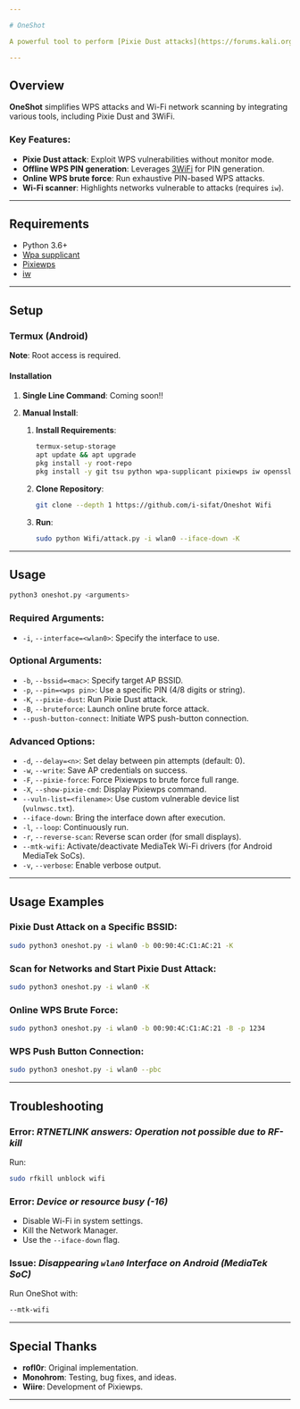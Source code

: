 ```yaml
---

# OneShot

A powerful tool to perform [Pixie Dust attacks](https://forums.kali.org/showthread.php?24286-WPS-Pixie-Dust-Attack-Offline-WPS-Attack) and other WPS-related operations without requiring monitor mode.

---
```


## Overview

**OneShot** simplifies WPS attacks and Wi-Fi network scanning by integrating various tools, including Pixie Dust and 3WiFi.

### Key Features:
- **Pixie Dust attack**: Exploit WPS vulnerabilities without monitor mode.
- **Offline WPS PIN generation**: Leverages [3WiFi](https://3wifi.stascorp.com/wpspin) for PIN generation.
- **Online WPS brute force**: Run exhaustive PIN-based WPS attacks.
- **Wi-Fi scanner**: Highlights networks vulnerable to attacks (requires `iw`).

---

## Requirements
- Python 3.6+
- [Wpa supplicant](https://www.w1.fi/wpa_supplicant/)
- [Pixiewps](https://github.com/wiire-a/pixiewps)
- [iw](https://wireless.wiki.kernel.org/en/users/documentation/iw)

---

## Setup

### Termux (Android)

**Note**: Root access is required.

#### Installation

1. **Single Line Command**:
    Coming soon!!

2. **Manual Install**:
    1. **Install Requirements**:
        ```bash
        termux-setup-storage
        apt update && apt upgrade
        pkg install -y root-repo
        pkg install -y git tsu python wpa-supplicant pixiewps iw openssl
        ```
    2. **Clone Repository**:
        ```bash
        git clone --depth 1 https://github.com/i-sifat/Oneshot Wifi
        ```
    3. **Run**:
        ```bash
        sudo python Wifi/attack.py -i wlan0 --iface-down -K
        ```

---

## Usage
```bash
python3 oneshot.py <arguments>
```

### Required Arguments:
- `-i`, `--interface=<wlan0>`: Specify the interface to use.

### Optional Arguments:
- `-b`, `--bssid=<mac>`: Specify target AP BSSID.
- `-p`, `--pin=<wps pin>`: Use a specific PIN (4/8 digits or string).
- `-K`, `--pixie-dust`: Run Pixie Dust attack.
- `-B`, `--bruteforce`: Launch online brute force attack.
- `--push-button-connect`: Initiate WPS push-button connection.

### Advanced Options:
- `-d`, `--delay=<n>`: Set delay between pin attempts (default: 0).
- `-w`, `--write`: Save AP credentials on success.
- `-F`, `--pixie-force`: Force Pixiewps to brute force full range.
- `-X`, `--show-pixie-cmd`: Display Pixiewps command.
- `--vuln-list=<filename>`: Use custom vulnerable device list (`vulnwsc.txt`).
- `--iface-down`: Bring the interface down after execution.
- `-l`, `--loop`: Continuously run.
- `-r`, `--reverse-scan`: Reverse scan order (for small displays).
- `--mtk-wifi`: Activate/deactivate MediaTek Wi-Fi drivers (for Android MediaTek SoCs).
- `-v`, `--verbose`: Enable verbose output.

---

## Usage Examples

### Pixie Dust Attack on a Specific BSSID:
```bash
sudo python3 oneshot.py -i wlan0 -b 00:90:4C:C1:AC:21 -K
```

### Scan for Networks and Start Pixie Dust Attack:
```bash
sudo python3 oneshot.py -i wlan0 -K
```

### Online WPS Brute Force:
```bash
sudo python3 oneshot.py -i wlan0 -b 00:90:4C:C1:AC:21 -B -p 1234
```

### WPS Push Button Connection:
```bash
sudo python3 oneshot.py -i wlan0 --pbc
```

---

## Troubleshooting

### Error: *RTNETLINK answers: Operation not possible due to RF-kill*
Run:
```bash
sudo rfkill unblock wifi
```

### Error: *Device or resource busy (-16)*
- Disable Wi-Fi in system settings.
- Kill the Network Manager.
- Use the `--iface-down` flag.

### Issue: *Disappearing `wlan0` Interface on Android (MediaTek SoC)*
Run OneShot with:
```bash
--mtk-wifi
```

---

## Special Thanks
- **rofl0r**: Original implementation.
- **Monohrom**: Testing, bug fixes, and ideas.
- **Wiire**: Development of Pixiewps.

--- 
